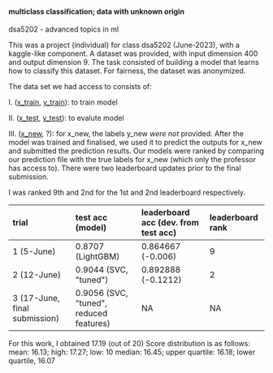 #### multiclass classification; data with unknown origin
dsa5202 - advanced topics in ml

This was a project (individual) for class dsa5202 (June-2023), with a kaggle-like component. A dataset was provided, with input dimension 400 and output dimension 9. The task consisted of building a model that learns how to classify this dataset. For fairness, the dataset was anonymized. 

The data set we had access to consists of:

I. ([x_train](https://drive.google.com/file/d/1HaaYSqXT6USPY4T9eVd0fbRbXa9P6QF8/view?usp=sharing), [y_train](https://drive.google.com/file/d/1HeWaHQUjyNj3Bec_2LLLSMAINHqvx4ca/view?usp=sharing)): to train model

II. ([x_test](https://drive.google.com/file/d/1HcZreZ4ppyykYfv9nYf4v8TrxsJdc7zs/view?usp=sharing), [y_test](https://drive.google.com/file/d/1Hjuq0FQaQlpBibcqpOVilHCU2w5c8E8E/view?usp=sharing)): to evalute model

III. ([x_new](https://drive.google.com/open?id=1HfZDV7xmniWZzmVFApjx4pRLHGZGZyT6&usp=drive_fs), ?): for x_new, the labels y_new *were not* provided. After the model was trained and finalised, we used it to predict the outputs for x_new and submitted the prediction results. Our models were ranked by comparing our prediction file with the true labels for x_new (which only the professor has access to). There were two leaderboard updates prior to the final submission.

I was ranked 9th and 2nd for the 1st and 2nd leaderboard respectively.

| trial                         | test acc (model)                        | leaderboard acc (dev. from test acc) | leaderboard rank |
|:------------------------------|:----------------------------------------|:-------------------------------------|:-----------------|
| 1 (5-June)                    | 0.8707 (LightGBM)                       | 0.864667 (-0.006)                    | 9                |
| 2 (12-June)                   | 0.9044 (SVC, "tuned")                   | 0.892888 (-0.1212)                   | 2                |
| 3 (17-June, final submission) | 0.9056 (SVC, "tuned", reduced features) | NA                                   | NA               |

For this work, I obtained 17.19 (out of 20)
Score distribution is as follows:
mean: 16.13; high: 17.27; low: 10
median: 16.45; upper quartile: 16.18; lower quartile, 16.07
